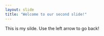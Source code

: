 ```yaml
---
layout: slide
title: "Welcome to our second slide!"
---
```

This is my silde.
Use the left arrow to go back!

